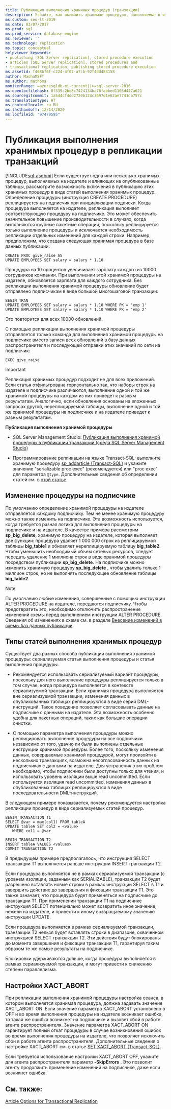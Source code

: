 ```yaml
---
title: Публикация выполнения хранимых процедур (транзакции)
description: Узнайте, как включить хранимые процедуры, выполняемые в издателе и влияющие на опубликованные таблицы, в публикацию транзакций в виде статей выполнения хранимых процедур.
ms.custom: seo-lt-2019
ms.date: 03/07/2017
ms.prod: sql
ms.prod_service: database-engine
ms.reviewer: ''
ms.technology: replication
ms.topic: conceptual
helpviewer_keywords:
- publishing [SQL Server replication], stored procedure execution
- articles [SQL Server replication], stored procedures and
- transactional replication, publishing stored procedure execution
ms.assetid: f4686f6f-c224-4f07-a7cb-92f4dd483158
author: MashaMSFT
ms.author: mathoma
monikerRange: =azuresqldb-mi-current||>=sql-server-2016
ms.openlocfilehash: 0f339c2be8c7424134ba76fabbed1105d447a621
ms.sourcegitcommit: 1a544cf4dd2720b124c3697d1e62ae7741db757c
ms.translationtype: HT
ms.contentlocale: ru-RU
ms.lasthandoff: 12/14/2020
ms.locfileid: "97479595"
---
```

# <a name="publishing-stored-procedure-execution-in-transactional-replication"></a>Публикация выполнения хранимых процедур в репликации транзакций
[!INCLUDE[sql-asdbmi](../../../includes/applies-to-version/sql-asdbmi.md)]
  Если существует одна или несколько хранимых процедур, выполняемых на издателе и влияющих на опубликованные таблицы, рассмотрите возможность включения в публикацию этих хранимых процедур в виде статей выполнения хранимых процедур. Определение процедуры (инструкция CREATE PROCEDURE) реплицируется на подписчик при инициализации подписки. Когда процедура выполняется на издателе, репликация выполняет соответствующую процедуру на подписчике. Это может обеспечить значительное повышение производительности в случаях, когда выполняются крупные пакетные операции, поскольку реплицируется только выполнение процедуры и исключается необходимость репликации отдельных изменений для каждой строки. Например, предположим, что создана следующая хранимая процедура в базе данных публикации:  
  
```  
CREATE PROC give_raise AS  
UPDATE EMPLOYEES SET salary = salary * 1.10  
```  
  
 Процедура на 10 процентов увеличивает зарплату каждого из 10000 сотрудников компании. При выполнении этой хранимой процедуры на издателе, обновляется зарплата для каждого сотрудника. Без репликации выполнения хранимой процедуры обновление будет отправлено подписчикам в виде большой многошаговой транзакции:  
  
```  
BEGIN TRAN  
UPDATE EMPLOYEES SET salary = salary * 1.10 WHERE PK = 'emp 1'  
UPDATE EMPLOYEES SET salary = salary * 1.10 WHERE PK = 'emp 2'  
```  
  
 Это повторится для всех 10000 обновлений.  
  
 С помощью репликации выполнения хранимой процедуры отправляется только команда для выполнения хранимой процедуры на подписчике вместо записи всех обновлений в базу данных распространителя и последующей отправки этих значений по сети на подписчик:  
  
```  
EXEC give_raise  
```  
  
> [!IMPORTANT]  
>  Репликация хранимых процедур подходит не для всех приложений. Если статья отфильтрована горизонтально так, что наборы строк на издателе и подписчике различаются, выполнение одной и той же хранимой процедуры на каждом из них приведет к разным результатам. Аналогично, если обновления основаны на вложенных запросах другой, нереплицируемой таблицы, выполнение одной и той же хранимой процедуры на подписчике и на издателе приведет к разным результатам.  
  
 **Публикация выполнения хранимой процедуры**  
  
-   SQL Server Management Studio: [Публикация выполнения хранимой процедуры в публикации транзакций (среда SQL Server Management Studio)](../../../relational-databases/replication/publish/publish-execution-of-stored-procedure-in-transactional-publication.md)  
  
-   Программирование репликации на языке Transact-SQL: выполните хранимую процедуру [sp_addarticle (Transact-SQL)](../../../relational-databases/system-stored-procedures/sp-addarticle-transact-sql.md) и укажите значение "serializable proc exec" (рекомендуется) или "proc exec" для параметра `@type`. Дополнительные сведения об определении статей см. в [этой статье](../../../relational-databases/replication/publish/define-an-article.md).  
  
## <a name="modifying-the-procedure-at-the-subscriber"></a>Изменение процедуры на подписчике  
 По умолчанию определение хранимой процедуры на издателе отправляется каждому подписчику. Тем не менее хранимую процедуру можно также изменить на подписчике. Эта возможность используется, когда требуется разная логика для выполнения процедуры на подписчике и на издателе. В качестве примера рассмотрим **sp_big_delete**, хранимую процедуру на издателе, которая выполняет две функции: процедура удаляет 1 000 000 строк из реплицируемой таблицы **big_table1** и обновляет нереплицируемую таблицу **big_table2**. Чтобы уменьшить необходимый объем сетевых ресурсов, следует передать удаление 1 миллиона строк в виде хранимой процедуры посредством публикации **sp_big_delete**. На подписчике можно изменить хранимую процедуру **sp_big_delete** , чтобы удалить только 1 миллион строк, но не выполнять последующее обновление таблицы **big_table2**.  
  
> [!NOTE]  
>  По умолчанию любые изменения, совершенные с помощью инструкции ALTER PROCEDURE на издателе, передаются подписчику. Чтобы предотвратить это, необходимо отключить распространение изменений схемы перед выполнением инструкции ALTER PROCEDURE. Сведения об изменениях в схеме см. в разделе [Внесение изменений в схемы баз данных публикации](../../../relational-databases/replication/publish/make-schema-changes-on-publication-databases.md).  
  
## <a name="types-of-stored-procedure-execution-articles"></a>Типы статей выполнения хранимых процедур  
 Существует два разных способа публикации выполнения хранимой процедуры: сериализуемая статья выполнения процедуры и статья выполнения процедуры.  
  
-   Рекомендуется использовать сериализуемый вариант процедуры, поскольку для него выполнение процедуры реплицируется только в том случае, когда процедура выполняется в контексте сериализуемой транзакции. Если хранимая процедура выполняется вне сериализуемой транзакции, изменения данных в опубликованных таблицах реплицируются в виде серий DML-инструкций. Такое поведение позволяет согласовывать данные на подписчике с данными на издателе. Эта возможность особенно удобна для пакетных операций, таких как большие операции очистки.  
  
-   С помощью параметра выполнения процедуры можно реплицировать выполнение процедуры на все подписчики независимо от того, удачно ли были выполнены отдельные инструкции хранимой процедуры. Более того, поскольку изменения данных, совершаемые хранимой процедурой, могут произойти в нескольких транзакциях, возможна несогласованность данных на подписчиках с данными на издателе. Для устранения этих проблем необходимо, чтобы подписчики были доступны только для чтения, и использовать уровень изоляции выше read uncommitted. Если используется изоляция read uncommitted, изменения данных в опубликованных таблицах реплицируются в виде последовательности DML-инструкций.  
  
 В следующем примере показывается, почему рекомендуется настройка репликации процедур в виде сериализуемых статей процедур.  
  
```  
BEGIN TRANSACTION T1  
SELECT @var = max(col1) FROM tableA  
UPDATE tableA SET col2 = <value>   
   WHERE col1 = @var   
  
BEGIN TRANSACTION T2  
INSERT tableA VALUES <values>  
COMMIT TRANSACTION T2  
```  
  
 В предыдущем примере предполагалось, что инструкция SELECT транзакции Т1 выполняется раньше инструкции INSERT транзакции Т2.  
  
 Если процедура выполняется не в рамках сериализуемой транзакции (с уровнем изоляции, заданным как SERIALIZABLE), транзакции Т2 будет разрешено вставлять новые строки в рамках инструкции SELECT в Т1 и завершить действие до завершения и фиксации транзакции Т1. Это также означает, что процедура будет применяться на подписчике до транзакции Т1. При применении транзакции Т1 на подписчике инструкция SELECT потенциально может возвратить иное значение, нежели на издателе, и привести к иному возвращаемому значению инструкции UPDATE.  
  
 Если процедура выполняется в рамках сериализуемой транзакции, транзакции Т2 нельзя будет вставлять строки в диапазоне, охваченном инструкцией SELECT транзакции Т2. Эти действия будут блокированы до момента завершения и фиксации транзакции Т1, гарантируя таким образом те же самые результаты на подписчике.  
  
 Блокировки удерживаются дольше, когда процедура выполняется в рамках сериализуемой транзакции, и могут привести к снижению степени параллелизма.  
  
## <a name="the-xact_abort-setting"></a>Настройки XACT_ABORT  
 При репликации выполнения хранимой процедуры настройка сеанса, в котором выполняется хранимая процедура, должна задавать значение XACT_ABORT ON. Если значение параметра XACT_ABORT установлено в OFF и во время выполнения процедуры на издателе возникает ошибка, то такая же ошибка возникнет на подписчике и вызовет сбой в работе агента распространителя. Значение параметра XACT_ABORT ON гарантирует полный откат процедуры в случае возникновения ошибок во время выполнения процедуры на издателе, что позволяет исключить сбои в работе агента распространителя. Дополнительные сведения о настройке XACT_ABORT см. в статье [SET XACT_ABORT &#40;Transact-SQL&#41;](../../../t-sql/statements/set-xact-abort-transact-sql.md).  
  
 Если требуется использование настройки XACT_ABORT OFF, укажите для агента распространителя параметр **-SkipErrors** . Это позволит агенту продолжить применение изменений на подписчике, даже если возникнет ошибка.  
  
## <a name="see-also"></a>См. также:  
 [Article Options for Transactional Replication](../../../relational-databases/replication/transactional/article-options-for-transactional-replication.md)  
  
  

